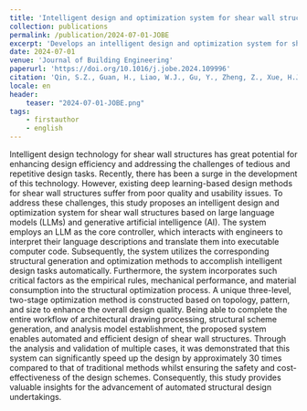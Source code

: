```yaml
---
title: 'Intelligent design and optimization system for shear wall structures based on large language models and generative artificial intelligence'
collection: publications
permalink: /publication/2024-07-01-JOBE
excerpt: 'Develops an intelligent design and optimization system for shear wall structures, increasing efficiency by about 30 times.'
date: 2024-07-01
venue: 'Journal of Building Engineering'
paperurl: 'https://doi.org/10.1016/j.jobe.2024.109996'
citation: 'Qin, S.Z., Guan, H., Liao, W.J., Gu, Y., Zheng, Z., Xue, H.J., Lu, X.Z., 2024. Intelligent design and optimization system for shear wall structures based on large language models and generative artificial intelligence. Journal of Building Engineering 95, 109996. https://doi.org/10.1016/j.jobe.2024.109996'
locale: en
header:
    teaser: "2024-07-01-JOBE.png"
tags: 
    - firstauthor
    - english
---
```


Intelligent design technology for shear wall structures has great potential for enhancing design efficiency and addressing the challenges of tedious and repetitive design tasks. Recently, there has been a surge in the development of this technology. However, existing deep learning-based design methods for shear wall structures suffer from poor quality and usability issues. To address these challenges, this study proposes an intelligent design and optimization system for shear wall structures based on large language models (LLMs) and generative artificial intelligence (AI). The system employs an LLM as the core controller, which interacts with engineers to interpret their language descriptions and translate them into executable computer code. Subsequently, the system utilizes the corresponding structural generation and optimization methods to accomplish intelligent design tasks automatically. Furthermore, the system incorporates such critical factors as the empirical rules, mechanical performance, and material consumption into the structural optimization process. A unique three-level, two-stage optimization method is constructed based on topology, pattern, and size to enhance the overall design quality. Being able to complete the entire workflow of architectural drawing processing, structural scheme generation, and analysis model establishment, the proposed system enables automated and efficient design of shear wall structures. Through the analysis and validation of multiple cases, it was demonstrated that this system can significantly speed up the design by approximately 30 times compared to that of traditional methods whilst ensuring the safety and cost-effectiveness of the design schemes. Consequently, this study provides valuable insights for the advancement of automated structural design undertakings.